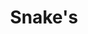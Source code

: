 ---
pid: MX100
title: Snake's
location_transcription: On my block
zipcode: 
outside_phl: 
neighborhood: 
age: '11'
age_range: 6-13
instagram: 
image_file_name: MX_100.jpg
proposal_transcription: Snakes
topic: Animals
topic_summary: '0'
type: Other No Form
keywords_other: 
credit: Jayanah
image_labels: 
twitter: 
facebook: 
permalink: "/monuments/mx100/"
layout: item-page
---